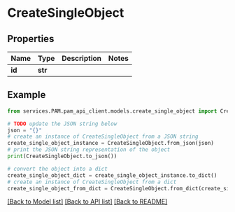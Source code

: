 # CreateSingleObject


## Properties

Name | Type | Description | Notes
------------ | ------------- | ------------- | -------------
**id** | **str** |  | 

## Example

```python
from services.PAM.pam_api_client.models.create_single_object import CreateSingleObject

# TODO update the JSON string below
json = "{}"
# create an instance of CreateSingleObject from a JSON string
create_single_object_instance = CreateSingleObject.from_json(json)
# print the JSON string representation of the object
print(CreateSingleObject.to_json())

# convert the object into a dict
create_single_object_dict = create_single_object_instance.to_dict()
# create an instance of CreateSingleObject from a dict
create_single_object_from_dict = CreateSingleObject.from_dict(create_single_object_dict)
```
[[Back to Model list]](../README.md#documentation-for-models) [[Back to API list]](../README.md#documentation-for-api-endpoints) [[Back to README]](../README.md)


